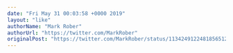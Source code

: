 ```yaml
---
date: "Fri May 31 00:03:58 +0000 2019"
layout: "like"
authorName: "Mark Rober"
authorUrl: "https://twitter.com/MarkRober"
originalPost: "https://twitter.com/MarkRober/status/1134249122481856512"
---
```

